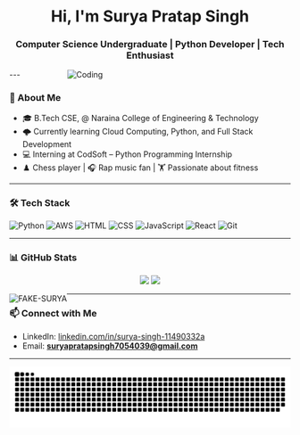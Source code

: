 <h1 align="center"> Hi, I'm Surya Pratap Singh</h1>
<h3 align="center"> Computer Science Undergraduate | Python Developer | Tech Enthusiast </h3>
<img align="right" alt="Coding" width="400" src=https://dribbble.com/shots/25865811-Programmer-at-work?utm_source=Clipboard_Shot&utm_campaign=ismini&utm_content=Programmer%20at%20work&utm_medium=Social_Share&utm_source=Clipboard_Shot&utm_campaign=ismini&utm_content=Programmer%20at%20work&utm_medium=Social_Share>
---

### 📌 About Me
- 🎓 B.Tech CSE, @ Naraina College of Engineering & Technology
- 🌩️ Currently learning Cloud Computing, Python, and Full Stack Development
- 💻 Interning at CodSoft – Python Programming Internship
- ♟️ Chess player | 🎧 Rap music fan | 🏋️ Passionate about fitness

---

### 🛠️ Tech Stack
![Python](https://img.shields.io/badge/-Python-3776AB?style=flat-square&logo=python&logoColor=white)
![AWS](https://img.shields.io/badge/-AWS-FF9900?style=flat-square&logo=amazonaws&logoColor=white)
![HTML](https://img.shields.io/badge/-HTML5-E34F26?style=flat-square&logo=html5)
![CSS](https://img.shields.io/badge/-CSS3-1572B6?style=flat-square&logo=css3)
![JavaScript](https://img.shields.io/badge/-JavaScript-F7DF1E?style=flat-square&logo=javascript&logoColor=black)
![React](https://img.shields.io/badge/-React-20232A?style=flat-square&logo=react)
![Git](https://img.shields.io/badge/-Git-F05032?style=flat-square&logo=git&logoColor=white)

---

### 📊 GitHub Stats
<p align="center">
  <img width="48%" src="https://github-readme-stats.vercel.app/api?username=FAKE-SURYA&show_icons=true&theme=tokyonight" />
  <img width="48%" src="https://github-readme-streak-stats.herokuapp.com/?user=FAKE-SURYA&theme=tokyonight" />
</p>
<p><img align="left" src="https://github-readme-stats.vercel.app/api/top-langs?username=FAKE-SURYA&show_icons=true&locale=en&layout=compact" alt="FAKE-SURYA" /></p>


---

### 📫 Connect with Me
- LinkedIn: [linkedin.com/in/surya-singh-11490332a](https://www.linkedin.com/in/surya-singh-11490332a)
- Email: **suryapratapsingh7054039@gmail.com**

---

![snake gif](https://github.com/FAKE-SURYA/FAKE-SURYA/blob/output/github-snake-dark.svg)



